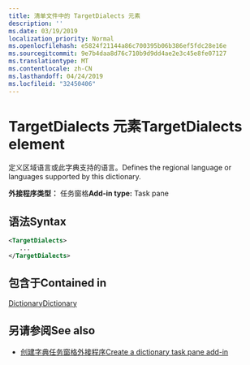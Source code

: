 ```yaml
---
title: 清单文件中的 TargetDialects 元素
description: ''
ms.date: 03/19/2019
localization_priority: Normal
ms.openlocfilehash: e5824f21144a86c700395b06b386ef5fdc28e16e
ms.sourcegitcommit: 9e7b4daa8d76c710b9d9dd4ae2e3c45e8fe07127
ms.translationtype: MT
ms.contentlocale: zh-CN
ms.lasthandoff: 04/24/2019
ms.locfileid: "32450406"
---
```

# <a name="targetdialects-element"></a><span data-ttu-id="536ca-102">TargetDialects 元素</span><span class="sxs-lookup"><span data-stu-id="536ca-102">TargetDialects element</span></span>

<span data-ttu-id="536ca-103">定义区域语言或此字典支持的语言。</span><span class="sxs-lookup"><span data-stu-id="536ca-103">Defines the regional language or languages supported by this dictionary.</span></span>

<span data-ttu-id="536ca-104">**外接程序类型：** 任务窗格</span><span class="sxs-lookup"><span data-stu-id="536ca-104">**Add-in type:** Task pane</span></span>

## <a name="syntax"></a><span data-ttu-id="536ca-105">语法</span><span class="sxs-lookup"><span data-stu-id="536ca-105">Syntax</span></span>

```XML
<TargetDialects>
   ...
</TargetDialects>
```

## <a name="contained-in"></a><span data-ttu-id="536ca-106">包含于</span><span class="sxs-lookup"><span data-stu-id="536ca-106">Contained in</span></span>

[<span data-ttu-id="536ca-107">Dictionary</span><span class="sxs-lookup"><span data-stu-id="536ca-107">Dictionary</span></span>](dictionary.md)

## <a name="see-also"></a><span data-ttu-id="536ca-108">另请参阅</span><span class="sxs-lookup"><span data-stu-id="536ca-108">See also</span></span>

- [<span data-ttu-id="536ca-109">创建字典任务窗格外接程序</span><span class="sxs-lookup"><span data-stu-id="536ca-109">Create a dictionary task pane add-in</span></span>](/office/dev/add-ins/word/dictionary-task-pane-add-ins)
    
